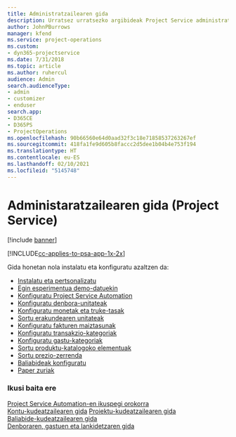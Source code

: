 ```yaml
---
title: Administratzailearen gida
description: Urratsez urratsezko argibideak Project Service administratzailerako
author: JohnPBurrows
manager: kfend
ms.service: project-operations
ms.custom:
- dyn365-projectservice
ms.date: 7/31/2018
ms.topic: article
ms.author: ruhercul
audience: Admin
search.audienceType:
- admin
- customizer
- enduser
search.app:
- D365CE
- D365PS
- ProjectOperations
ms.openlocfilehash: 90b66560e64d0aad32f3c18e71858537263267ef
ms.sourcegitcommit: 418fa1fe9d605b8faccc2d5dee1b04b4e753f194
ms.translationtype: HT
ms.contentlocale: eu-ES
ms.lasthandoff: 02/10/2021
ms.locfileid: "5145748"
---
```

# <a name="administrator-guide-project-service"></a>Administaratzailearen gida (Project Service)

[!include [banner](../includes/psa-now-project-operations.md)]

[!INCLUDE[cc-applies-to-psa-app-1x-2x](../includes/cc-applies-to-psa-app-1x-2x.md)]

Gida honetan nola instalatu eta konfiguratu azaltzen da:  
  
- [Instalatu eta pertsonalizatu](install-customize.md)
- [Egin esperimentua demo-datuekin](use-demo-data.md)
- [Konfiguratu Project Service Automation](configure.md)
- [Konfiguratu denbora-unitateak](set-up-time-units.md)
- [Konfiguratu monetak eta truke-tasak](set-up-currencies-exchange-rates.md)
- [Sortu erakundearen unitateak](create-organizational-units.md)
- [Konfiguratu fakturen maiztasunak](set-up-invoice-frequencies.md)
- [Konfiguratu transakzio-kategoriak](configure-transaction-categories.md)
- [Konfiguratu gastu-kategoriak](configure-expense-categories.md)
- [Sortu produktu-katalogoko elementuak](create-product-catalog-items.md)
- [Sortu prezio-zerrenda](create-price-list.md)
- [Baliabideak konfiguratu](set-up-resources.md)
- [Paper zuriak](white-papers.md)
  
### <a name="see-also"></a>Ikusi baita ere  
 [Project Service Automation-en ikuspegi orokorra](../psa/overview.md)    
 [Kontu-kudeatzailearen gida](../psa/account-manager-guide.md) [Proiektu-kudeatzailearen gida](../psa/project-manager-guide.md)   
 [Baliabide-kudeatzailearen gida](../psa/resource-manager-guide.md)   
 [Denboraren, gastuen eta lankidetzaren gida](../psa/time-expense-collaboration-guide.md)
